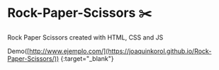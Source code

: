 # Rock-Paper-Scissors  ✂️
Rock Paper Scissors created with HTML, CSS and JS

Demo([http://www.ejemplo.com/](https://joaquinkorol.github.io/Rock-Paper-Scissors/)) {:target="_blank"} 
